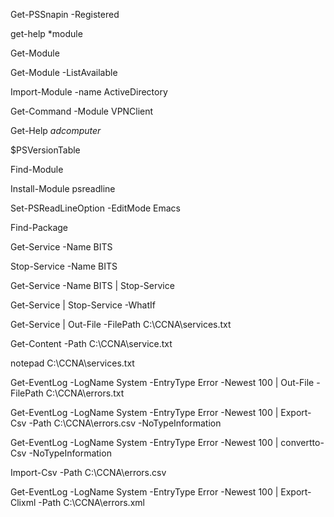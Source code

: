 Get-PSSnapin -Registered 

get-help *module 

Get-Module 

Get-Module -ListAvailable 

Import-Module -name ActiveDirectory 

Get-Command -Module VPNClient 

Get-Help *adcomputer* 

$PSVersionTable 

Find-Module 

Install-Module psreadline 

Set-PSReadLineOption -EditMode Emacs 

Find-Package 

Get-Service -Name BITS 

Stop-Service -Name BITS 

Get-Service -Name BITS | Stop-Service 

Get-Service | Stop-Service -WhatIf 

Get-Service | Out-File -FilePath C:\CCNA\services.txt 

Get-Content -Path C:\CCNA\service.txt 

notepad C:\CCNA\services.txt 

Get-EventLog -LogName System -EntryType Error -Newest 100 | Out-File -FilePath C:\CCNA\errors.txt 

Get-EventLog -LogName System -EntryType Error -Newest 100 | Export-Csv -Path C:\CCNA\errors.csv -NoTypeInformation 

Get-EventLog -LogName System -EntryType Error -Newest 100 | convertto-Csv -NoTypeInformation 

Import-Csv -Path C:\CCNA\errors.csv 

Get-EventLog -LogName System -EntryType Error -Newest 100 | Export-Clixml -Path C:\CCNA\errors.xml 

 
